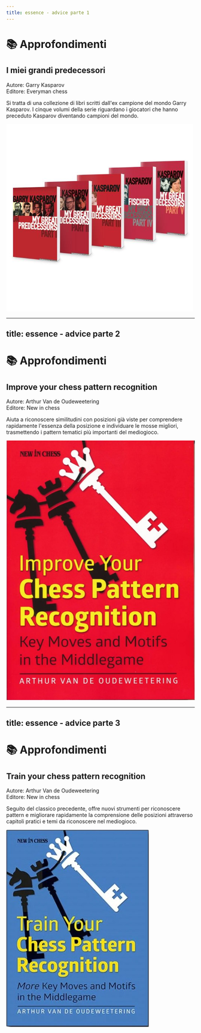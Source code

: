 ```yaml
---
title: essence - advice parte 1
---
```


# 📚 Approfondimenti 

<div class="grid grid-cols-2 gap-8">
  <div class="mt-4">
    <h2 class="text-xl font-semibold text-gray-500">I miei grandi predecessori</h2>
    <p class="mt-2 text-sm text-gray-400">
      <span class="font-semibold">Autore:</span> Garry Kasparov<br>
      <span class="font-semibold">Editore:</span> Everyman chess
    </p>
    <p class="mt-4 text-base text-gray-600">
      Si tratta di una collezione di libri scritti dall'ex campione del mondo Garry Kasparov. I cinque volumi della serie riguardano i giocatori che hanno preceduto Kasparov diventando campioni del mondo.
    </p>
  </div>
  <div class="flex justify-center mt-4">
    <img src="../images/kasparov-collection.jpg" alt="Improve pattern vol.1" 
      class="max-w-[250px] h-auto rounded-lg shadow-md border border-gray-300" />
  </div>
</div>

<Footer />

---
title: essence - advice parte 2
---

# 📚 Approfondimenti 

<div class="grid grid-cols-2 gap-8">
  <div class="mt-4">
    <h2 class="text-xl font-semibold text-gray-500">Improve your chess pattern recognition</h2>
    <p class="mt-2 text-sm text-gray-400">
      <span class="font-semibold">Autore:</span> Arthur Van de Oudeweetering<br>
      <span class="font-semibold">Editore:</span> New in chess
    </p>
    <p class="mt-4 text-base text-gray-600">
      Aiuta a riconoscere similitudini con posizioni già viste per comprendere rapidamente l'essenza della posizione e individuare le mosse migliori, trasmettendo i pattern tematici più importanti del mediogioco.
    </p>
  </div>
  <div class="flex justify-center mt-4">
    <img src="../images/improve-pattern-1.jpg" alt="Improve pattern vol.1" 
      class="max-w-[250px] h-auto rounded-lg shadow-md border border-gray-300" />
  </div>
</div>

<Footer />

---
title: essence - advice parte 3
---

# 📚 Approfondimenti

<div class="grid grid-cols-2 gap-8">
  <div class="mt-4">
    <h2 class="text-xl font-semibold text-gray-500">Train your chess pattern recognition</h2>
    <p class="mt-2 text-sm text-gray-400">
      <span class="font-semibold">Autore:</span> Arthur Van de Oudeweetering<br>
      <span class="font-semibold">Editore:</span> New in chess
    </p>
    <p class="mt-4 text-base text-gray-600">
      Seguito del classico precedente, offre nuovi strumenti per riconoscere pattern e migliorare rapidamente la comprensione delle posizioni attraverso capitoli pratici e temi da riconoscere nel mediogioco.
    </p>
  </div>
  <div class="flex justify-center  mt-4">
    <img src="../images/train-pattern-2.jpg" alt="Train pattern vol. 2" 
      class="max-w-[250px] h-auto rounded-lg shadow-md border border-gray-300" />
  </div>
</div>

<Footer />


